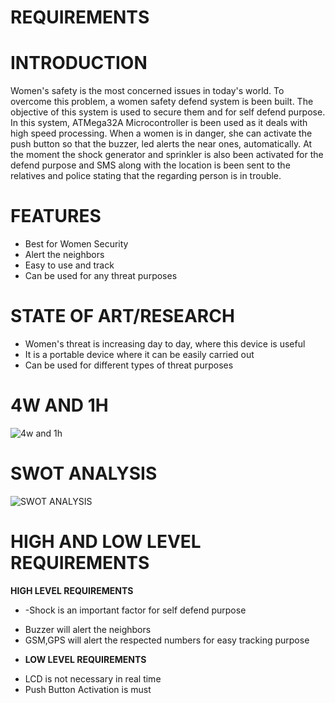 # **REQUIREMENTS**
# **INTRODUCTION**
Women's safety is the most concerned issues in today's world. To overcome this problem, a women safety defend system is been built. The objective of this system is used to secure them and for self defend purpose. In this system, ATMega32A Microcontroller is been used as it deals with high speed processing. When a women is in danger, she can activate the push button so that the buzzer, led alerts the near ones, automatically. At the moment the shock generator and sprinkler is also been activated for the defend purpose and SMS along with the location is been sent to the relatives and police stating that the regarding person is in trouble.
# **FEATURES**
- Best for Women Security
- Alert the neighbors
- Easy to use and track
- Can be used for any threat purposes
# **STATE OF ART/RESEARCH**
- Women's threat is increasing day to day, where this device is useful
- It is a portable device where it can be easily carried out
- Can be used for different types of threat purposes
# **4W AND 1H**
![4w and 1h](https://user-images.githubusercontent.com/94182282/142768332-502ffa68-b541-4f2c-bda4-a78a5590d303.png)
# **SWOT ANALYSIS**
![SWOT ANALYSIS](https://user-images.githubusercontent.com/94182282/142774365-d8acf0b3-2ad6-403b-9f74-ce9cc142e2e0.png)
# **HIGH AND LOW LEVEL REQUIREMENTS**
**HIGH LEVEL REQUIREMENTS**
* -Shock is an important factor for self defend purpose
- Buzzer will alert the neighbors
- GSM,GPS will alert the respected numbers for easy tracking purpose
* **LOW LEVEL REQUIREMENTS**
- LCD is not necessary in real time
- Push Button Activation is must
